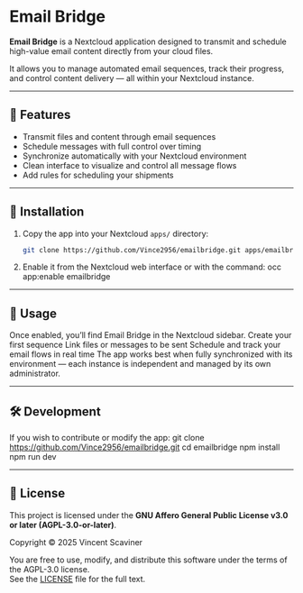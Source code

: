 # Email Bridge

**Email Bridge** is a Nextcloud application designed to transmit and schedule high-value email content directly from your cloud files.

It allows you to manage automated email sequences, track their progress, and control content delivery — all within your Nextcloud instance.

---

## 🚀 Features

- Transmit files and content through email sequences  
- Schedule messages with full control over timing  
- Synchronize automatically with your Nextcloud environment  
- Clean interface to visualize and control all message flows  
- Add rules for scheduling your shipments

---

## 🧩 Installation

1. Copy the app into your Nextcloud `apps/` directory:
   ```bash
   git clone https://github.com/Vince2956/emailbridge.git apps/emailbridge

2. Enable it from the Nextcloud web interface or with the command:
   occ app:enable emailbridge

---

## 🧠 Usage

Once enabled, you’ll find Email Bridge in the Nextcloud sidebar.
Create your first sequence
Link files or messages to be sent
Schedule and track your email flows in real time
The app works best when fully synchronized with its environment — each instance is independent and managed by its own administrator.

---

## 🛠️ Development

If you wish to contribute or modify the app:
git clone https://github.com/Vince2956/emailbridge.git
cd emailbridge
npm install
npm run dev

---

## 📄 License

This project is licensed under the **GNU Affero General Public License v3.0 or later (AGPL-3.0-or-later)**.

Copyright © 2025 Vincent Scaviner

You are free to use, modify, and distribute this software under the terms of the AGPL-3.0 license.  
See the [LICENSE](LICENSE) file for the full text.